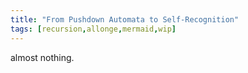 ```yaml
---
title: "From Pushdown Automata to Self-Recognition"
tags: [recursion,allonge,mermaid,wip]
---
```


almost nothing.